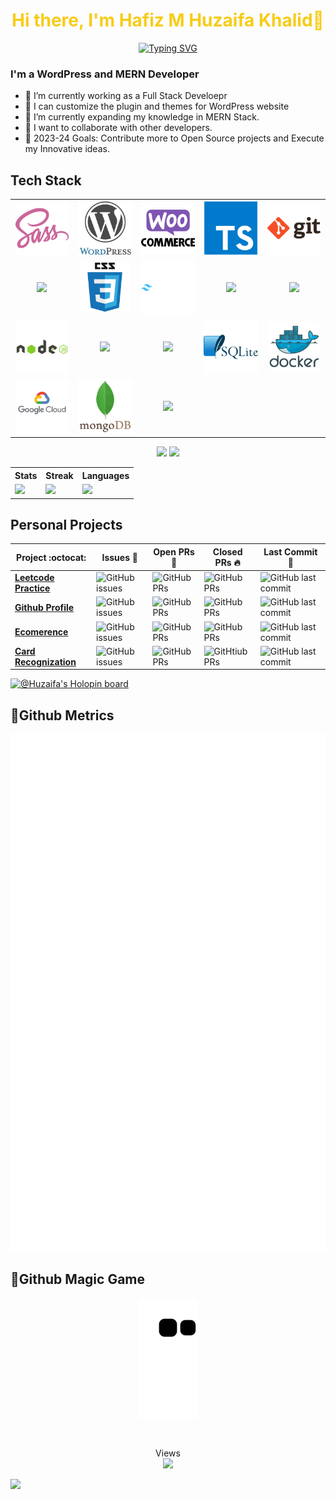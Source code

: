 <body>
  <div align="center">
    <h1 style="color: #F7CC18FF;">Hi there, I'm Hafiz M Huzaifa Khalid👋<a href="#"></a></h1>
  </div>
  <p align="center">
    <a href="https://git.io/typing-svg">
      <img src="https://readme-typing-svg.herokuapp.com?font=sans-serif+fonts&weight=800&size=24&duration=2000&pause=1000&color=F7CC18&center=true&vCenter=true&width=435&lines=WordPress+Developer+;React+Developer;Front+End+Developer" alt="Typing SVG" />
    </a>
  </p>

  <h3>I'm a WordPress and MERN Developer</h3>
  <ul>
    <li>🔭 I’m currently working as a Full Stack Develoepr</li>
    <li>💎 I can customize the plugin and themes for WordPress website</li>
    <li>🌱 I’m currently expanding my knowledge in MERN Stack.</li>
    <li>👯 I want to collaborate with other developers.</li>
    <li>🥅 2023-24 Goals: Contribute more to Open Source projects and Execute my Innovative ideas.</li>
    
  </ul>
	
<h2>Tech Stack</h2>

<table>
<tr>
<td align='center'>
<img src="https://github.com/devicons/devicon/blob/master/icons/sass/sass-original.svg" width="100">
</td>
<td align='center'>
<img src="https://github.com/devicons/devicon/blob/master/icons/wordpress/wordpress-original.svg" width="100">
</td>
<td align='center'>
<img src="https://github.com/devicons/devicon/blob/master/icons/woocommerce/woocommerce-original-wordmark.svg"  width="100">
</td>
<td align='center'>
<img src="https://github.com/devicons/devicon/blob/master/icons/typescript/typescript-original.svg" width="100">
</td>
<td align='center'>
<img src="https://github.com/devicons/devicon/blob/master/icons/git/git-original-wordmark.svg" width="100">
</td>
</tr>
<tr>
<td align='center'>
<img src="https://upload.wikimedia.org/wikipedia/commons/thumb/3/38/HTML5_Badge.svg/600px-HTML5_Badge.svg.png" width="70">
</td>
<td align='center'>
<img src="https://raw.githubusercontent.com/devicons/devicon/0d6c64dbbf311879f7d563bfc3ccf559f9ed111c/icons/css3/css3-original-wordmark.svg" width="80">
</td>
<td align='center' width="200">
<img src="https://github.com/devicons/devicon/blob/master/icons/tailwindcss/tailwindcss-original-wordmark.svg" width="170">
</td>
<td align='center' width="200">
<img src="https://github.com/abranhe/programming-languages-logos/blob/master/src/javascript/javascript.svg" width="90">
</td>
<td align='center' width="200">
<img src="https://camo.githubusercontent.com/2b97405ead6d87cffc71126648f74f034ab9b77525453aaac85ca79248532854/68747470733a2f2f766567696269742e636f6d2f77702d636f6e74656e742f75706c6f6164732f323031382f30352f657870726573736a732e706e67">
</td>
</tr>
<tr>
<td align='center' width="200">
<img src="https://github.com/devicons/devicon/blob/master/icons/nodejs/nodejs-original-wordmark.svg">
</td>
<td align='center' width="200">
<img src="https://www.vectorlogo.zone/logos/heroku/heroku-ar21.svg">
</td>
<td align='center' width="200">
<img src="https://download.logo.wine/logo/MySQL/MySQL-Logo.wine.png">
</td>
<td align='center' width="200">
<img src="https://github.com/devicons/devicon/blob/master/icons/sqlite/sqlite-original-wordmark.svg" width="100">
</td>
<td align='center' width="200">
<img src="https://github.com/devicons/devicon/blob/master/icons/docker/docker-original-wordmark.svg" width="80">
</td>
</tr>
<tr>
<td align='center' width="200">
<img src="https://github.com/devicons/devicon/blob/master/icons/googlecloud/googlecloud-original-wordmark.svg" width="150">
</td>
<td align='center' width="200">
<img src="https://github.com/devicons/devicon/blob/master/icons/mongodb/mongodb-original-wordmark.svg" width="90">
</td>
<td align='center'>
<img src="https://www.vectorlogo.zone/logos/reactjs/reactjs-ar21.svg">
</td>
</tr>
</table>
<p align="center">
  <a href="https://www.linkedin.com/in/hafiz-m-huzaifa-khalid-69048b1b5/"><img src="https://img.shields.io/badge/-Hafiz%20M%20Huzaifa%20Khalid-0077B5?style=flat&logo=Linkedin&logoColor=white"/></a>
  <a href="mailto:hmhuzaifakhalid@gmail.com"><img src="https://img.shields.io/badge/-hmhuzaifakhalid@gmail.com-D14836?style=flat&logo=Gmail&logoColor=white"/></a>
</p>

<table>
  <tr>
    <th>Stats</th>
    <th>Streak</th>
    <th>Languages</th>
  </tr>
  <tr>
    <td><img src="https://github-profile-summary-cards.vercel.app/api/cards/stats?username=saadfareed&theme=gruvbox"/></td>
    <td><a href="https://git.io/streak-stats"><img src="https://streak-stats.demolab.com/?user=saadfareed&theme=gruvbox&hide_border=true&border_radius=32&date_format=j%20M%5B%20Y%5D&ring=888888"/></a></td>
    <td><img src="https://github-profile-summary-cards.vercel.app/api/cards/repos-per-language?username=huzaifa215&theme=gruvbox"/></td>
  </tr>
</table>
	

	
## Personal Projects

| Project :octocat: | Issues :bug: | Open PRs :bell: | Closed PRs :fire: | Last Commit 🚩 |
| ----------------- | ------------- | ---------------- | ------------------ | -------------- |
| [**Leetcode Practice**](https://github.com/saadfareed/Leetcode) | ![GitHub issues](https://img.shields.io/github/issues/saadfareed/Leetcode?color=green&logo=github&style=flat) | ![GitHub PRs](https://img.shields.io/github/issues-pr/saadfareed/Leetcode?style=flat&logo=github) | ![GitHub PRs](https://img.shields.io/github/issues-pr-closed/saadfareed/Leetcode?style=flat&color=critical&logo=github) | ![GitHub last commit](https://img.shields.io/github/last-commit/saadfareed/Leetcode?color=blue&logo=github&style=flat) |
| [**Github Profile**](https://github.com/huzaifa215/huzaifa215) | ![GitHub issues](https://img.shields.io/github/issues/huzaifa215/huzaifa215?color=green&logo=github&style=flat) | ![GitHub PRs](https://img.shields.io/github/issues-pr/saadfareed/saadfareed?style=flat&logo=github) | ![GitHub PRs](https://img.shields.io/github/issues-pr-closed/huzaifa215/huzaifa215?style=flat&color=critical&logo=github) | ![GitHub last commit](https://img.shields.io/github/last-commit/huzaifa215/huzaifa215?color=blue&logo=github&style=flat) |
| [**Ecomerence**](https://github.com/huzaifa215/ecommerce-rest-api) | ![GitHub issues](https://img.shields.io/github/issues/huzaifa215/ecommerce-rest-api?color=green&logo=github&style=flat) | ![GitHub PRs](https://img.shields.io/github/issues-pr/huzaifa215/ecommerce-rest-api?style=flat&logo=github) | ![GitHub PRs](https://img.shields.io/github/issues-pr-closed/huzaifa215/ecommerce-rest-api?style=flat&color=critical&logo=github) | ![GitHub last commit](https://img.shields.io/github/last-commit/huzaifa215/ecommerce-rest-api?color=blue&logo=github&style=flat) |
| [**Card Recognization**](https://github.com/huzaifa215/cardRecognition) | ![GitHub issues](https://img.shields.io/github/issues/huzaifa215/cardRecognition?color=green&logo=github&style=flat) | ![GitHub PRs](https://img.shields.io/github/issues-pr/huzaifa215/cardRecognition?style=flat&logo=github) | ![GitHtiub PRs](https://img.shields.io/github/issues-pr-closed/huzaifa215/cardRecognition?style=flat&color=critical&logo=github) | ![GitHub last commit](https://img.shields.io/github/last-commit/huzaifa215/cardRecognition?color=blue&logo=github&style=flat) |

[![@Huzaifa's Holopin board](https://holopin.io/api/user/board?user=sadi)](https://holopin.io/@huzaifa)

## 🚀Github Metrics

<p align="center">
    <img width="625em" src="https://github.com/huzaifa215/huzaifa215/blob/main/github-metrics.svg" />
</p>
    
## 🐛Github Magic Game

<p align="center">
  <img src="https://github.com/saadfareed/saadfareed/raw/output/github-contribution-grid-snake.svg" alt="snake">
</p>

<br>

<p align="center"> 
  Views<br>
  <img src="https://profile-counter.glitch.me/saadfareed/count.svg">
</p>
		
![](https://hit.yhype.me/github/profile?user_id=50300882)


